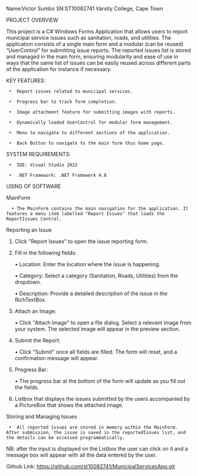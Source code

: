 Name:Victor Sumbo
SN:ST10082741
Varsity College, Cape Town

PROJECT OVERVIEW

This project is a C# Windows Forms Application that allows users to report municipal service issues such as sanitation, roads, and utilities. The application consists of a single main form and a modular (can be reused) “UserControl” for submitting issue reports. The reported issues list is stored and managed in the main form, ensuring modularity and ease of use in ways that the same list of issues can be easily reused across different parts of the application for instance if necessary.

KEY FEATURES: 

     •	Report issues related to municipal services.

     •	Progress bar to track form completion.

     •	Image attachment feature for submitting images with reports.

     •	Dynamically loaded UserControl for modular form management.

     •	Menu to navigate to different sections of the application.

     •	Back Button to navigate to the main form thus home page.

SYSTEM REQUIREMENTS:

     •	IDE: Visual Studio 2022

     •	.NET Framework: .NET Framework 4.8

USING OF SOFTWARE 

MainForm

      •	The MainForm contains the main navigation for the application. It features a menu item labelled "Report Issues" that loads the ReportIssues Control.

Reporting an Issue

1.	Click "Report Issues" to open the issue reporting form.

2.	Fill in the following fields:
   
     •	Location: Enter the location where the issue is happening.

     •	Category: Select a category (Sanitation, Roads, Utilities) from the dropdown.

     •	Description: Provide a detailed description of the issue in the RichTextBox.

4.	Attach an Image:
   
     •	Click "Attach Image" to open a file dialog. Select a relevant image from your system. The selected image will appear in the preview section.

6.	Submit the Report:
   
     •	Click "Submit" once all fields are filled. The form will reset, and a confirmation message will appear.

8.	Progress Bar:
   
     •	The progress bar at the bottom of the form will update as you fill out the fields.

10.	Listbox that displays the issues submitted by the users accompanied by a PictureBox that shows the attached image.

Storing and Managing Issues

     •	All reported issues are stored in memory within the MainForm. After submission, the issue is saved in the reportedIssues list, and the details can be accessed programmatically.

NB: after the input is displayed on the Listbox the user can click on it and a message box will appear with all the data entered by the user. 

Github Link: https://github.com/st10082741/MunicipalServicesApp.git



 

